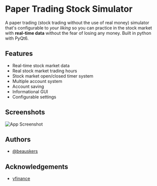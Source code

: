 # Paper Trading Stock Simulator

A paper trading (stock trading without the use of real money) simulator that's configurable to *your liking* so you can practice in the stock market with **real-time data** without the fear of losing any money. Built in python with PyQt6.
## Features

- Real-time stock market data
- Real stock market trading hours
- Stock market open/closed timer system
- Multiple account system
- Account saving
- Informational GUI
- Configurable settings
## Screenshots

![App Screenshot](https://github.com/user-attachments/assets/3c5d8cab-1363-40e8-a2f0-7a16c33c8dfd)


## Authors

- [@beauskers](https://www.github.com/beauskers)


## Acknowledgements

 - [yfinance](https://pypi.org/project/yfinance/)
